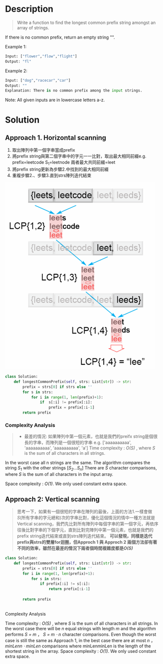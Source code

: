 # Description
>Write a function to find the longest common prefix string amongst an array of strings.

If there is no common prefix, return an empty string "".

Example 1:
```py
Input: ["flower","flow","flight"]
Output: "fl"
```
Example 2:
```py
Input: ["dog","racecar","car"]
Output: ""
Explanation: There is no common prefix among the input strings.
```
Note: All given inputs are in lowercase letters a-z.

# Solution

## Approach 1. Horizontal scanning
1. 取出陣列中第一個字串當成prefix
2. 將prefix string與第二個字串中的字元一一比對，取出最大相同前綴e.g. prefix=leetcode S<sub>1</sub>=leetnode 兩者最大共同前綴=leet
3. 將prefix string更新為步驟2.中找到的最大相同前綴
4. 重複步驟2.、步驟3.直到strs陣列迭代結束

![14_horizontal_scanning.png](image/14_horizontal_scanning.png)

```py
class Solution:
    def longestCommonPrefix(self, strs: List[str]) -> str:
        prefix = strs[0] if strs else ''        
        for s in strs:
            for i in range(1, len(prefix)+1):
                if  s[:i] != prefix[:i]:
                    prefix = prefix[:i-1]
        return prefix
```


### Complexity Analysis
> - 最差的情況: 如果陣列中第一個元素，也就是我們的preifx string是個很長的字串，而陣列是一個很短的字串 e.g. ['aaaaaaaaaa', 'aaaaaaaaaa', 'aaaaaaaaaa', 'a']
Time complexity : *O(S)* , where *S* is the sum of all characters in all strings.

In the worst case all n strings are the same. The algorithm compares the string *S<sub>1</sub>* with the other strings [*S<sub>2</sub>...S<sub>n</sub>*] There are *S* character comparisons, where *S* is the sum of all characters in the input array.

Space complexity : *O(1)*. We only used constant extra space.

## Approach 2: Vertical scanning
>思考一下，如果有一個很短的字串在陣列的最後，上面的方法1.一樣會做*S*(所有字串的字元總和)次的字串比對，優化這個情況的情中一種方法就是Vertical scanning，我們先比對所有陣列中每個字串的第一個字元，再依序往後比對字串的下個字元，直到比對完陣列中第一個元素，也就是我們的prefix string迭代結束或直到strs陣列迭代結束。 **可以發現，同樣是迭代prefix與strs的雙層for迴圈，但Approch 1 與 Approch 2 兩個方法卻有著不同的效率，雖然在最差的情況下兩者個時間複雜度都是*O(S)***

```py
class Solution:
    def longestCommonPrefix(self, strs: List[str]) -> str:
        prefix = strs[0] if strs else ''  
        for i in range(1, len(prefix)+1):
            for s in strs:
                if prefix[:i] != s[:i]:
                    return prefix[:i-1]

        return prefix
        
```

Complexity Analysis

Time complexity : *O(S)* , where *S* is the sum of all characters in all strings. In the worst case there will be *n* equal strings with length *m* and the algorithm performs *S = m* ， *S = m ⋅ n* character comparisons. Even though the worst case is still the same as Approach 1, in the best case there are at most *n* ， *minLenn ⋅ minLen* comparisons where minLenminLen is the length of the shortest string in the array.
Space complexity : *O(1)*. We only used constant extra space.


